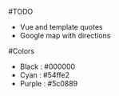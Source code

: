 #TODO
  * Vue and template quotes
  * Google map with directions

#Colors
  * Black  : #000000
  * Cyan   : #54ffe2
  * Purple : #5c0889
  
